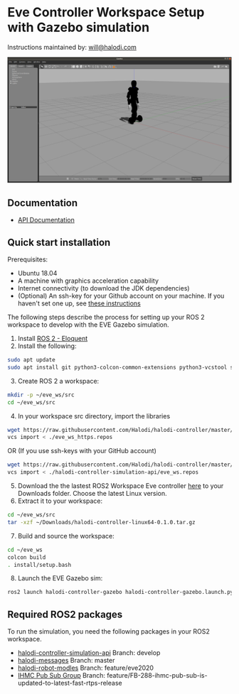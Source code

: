 # Eve Controller Workspace Setup with Gazebo simulation

Instructions maintained by: will@halodi.com

![eve_gazebo](./images/eve_gazebo_sim_ss.png)


## Documentation

- [API Documentation](https://github.com/Halodi/halodi-messages)


## Quick start installation

Prerequisites:
* Ubuntu 18.04
* A machine with graphics acceleration capability
* Internet connectivity (to download the JDK dependencies)
* (Optional) An ssh-key for your Github account on your machine. If you haven't set one up, see [these instructions](https://help.github.com/en/github/authenticating-to-github/generating-a-new-ssh-key-and-adding-it-to-the-ssh-agent)

The following steps describe the process for setting up your ROS 2 workspace to
develop with the EVE Gazebo simulation.

1. Install [ROS 2 - Eloquent](https://index.ros.org/doc/ros2/Installation/Eloquent/)
2. Install the following:
  ```bash
  sudo apt update
  sudo apt install git python3-colcon-common-extensions python3-vcstool swig3.0 xsltproc gazebo9 ros-eloquent-gazebo-ros-pkgs 
  ```
3. Create ROS 2 a workspace:
  ```bash
  mkdir -p ~/eve_ws/src
  cd ~/eve_ws/src
  ```
4. In your workspace src directory, import the libraries
  ```bash
  wget https://raw.githubusercontent.com/Halodi/halodi-controller/master/eve_ws_https.repos .
  vcs import < ./eve_ws_https.repos
  ```
  OR (If you use ssh-keys with your GitHub account)
  ```bash
  wget https://raw.githubusercontent.com/Halodi/halodi-controller/master/eve_ws.repos .
  vcs import < ./halodi-controller-simulation-api/eve_ws.repos
  ```
5. Download the the lastest ROS2 Workspace Eve controller [here](https://github.com/Halodi/halodi-controller/releases) to your Downloads folder. Choose the latest Linux version.
6. Extract it to your workspace:
  ```bash
  cd ~/eve_ws/src
  tar -xzf ~/Downloads/halodi-controller-linux64-0.1.0.tar.gz
  ````
7. Build and source the workspace:
  ```bash
  cd ~/eve_ws
  colcon build
  . install/setup.bash
  ```
8. Launch the EVE Gazebo sim:
```bash
ros2 launch halodi-controller-gazebo halodi-controller-gazebo.launch.py
```

## Required ROS2 packages

To run the simulation, you need the following packages in your ROS2 workspace.

- [halodi-controller-simulation-api](https://github.com/Halodi/halodi-controller-simulation-api) Branch: develop
- [halodi-messages](https://github.com/Halodi/halodi-messages) Branch: master
- [halodi-robot-modles](https://github.com/Halodi/halodi-robot-models)  Branch: feature/eve2020
- [IHMC Pub Sub Group](https://github.com/ihmcrobotics/ihmc-pub-sub-group) Branch: feature/FB-288-ihmc-pub-sub-is-updated-to-latest-fast-rtps-release

